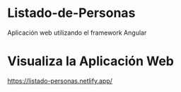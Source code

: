 # Listado-de-Personas
Aplicación web utilizando el framework Angular

# Visualiza la Aplicación Web
https://listado-personas.netlify.app/
